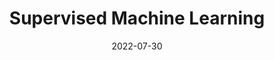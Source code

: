 ---
# Page title
title: Supervised Machine Learning

# Page summary for search engines.
summary: Notes on the first course in the Machine Learning Specialization

# Date page published
date: 2022-07-30

type: notes

# Position of this page in the menu. Remove this option to sort alphabetically.
weight: 1
---